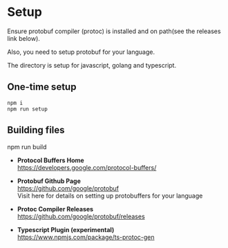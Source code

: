 
# Setup

Ensure protobuf compiler (protoc) is installed and on path(see the releases link below).

Also, you need to setup protobuf for your language.

The directory is setup for javascript, golang and typescript.

## One-time setup
```
npm i 
npm run setup
```

## Building files 
npm run build


- **Protocol Buffers Home**  
  https://developers.google.com/protocol-buffers/

- **Protobuf Github Page**   
  https://github.com/google/protobuf  
  Visit here for details on setting up protobuffers for your language

- **Protoc Compiler Releases**  
  https://github.com/google/protobuf/releases

- **Typescript Plugin (experimental)**  
  https://www.npmjs.com/package/ts-protoc-gen

